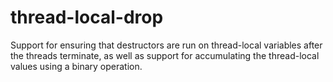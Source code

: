 # thread-local-drop

Support for ensuring that destructors are run on thread-local variables after the threads terminate, as well as support for accumulating the thread-local values using a binary operation.
